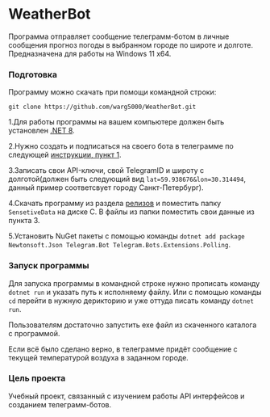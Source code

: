 # WeatherBot
Программа отправляет сообщение телеграмм-ботом в личные сообщения прогноз погоды в выбранном городе по широте и долготе. Предназначена для работы на Windows 11 x64.


### Подготовка

Программу можно скачать при помощи командной строки:
``` 
git clone https://github.com/warg5000/WeatherBot.git
```

1.Для работы программы на вашем компьютере должен быть установлен [.NET 8](https://dotnet.microsoft.com/en-us/download/dotnet/thank-you/sdk-8.0.100-windows-x64-installer). 

2.Нужно создать и подписаться на своего бота в телеграмме по следующей [инструкции, пункт 1](https://habr.com/ru/articles/262247/).

3.Записать свои API-ключи, свой TelegramID и широту с долготой(должен быть следующий вид ```lat=59.938676&lon=30.314494```, данный пример соответсвует городу Санкт-Петербург). 

4.Скачать программу из раздела [релизов](https://github.com/warg5000/WeatherBot/releases) и поместить папку ```SensetiveData``` на диске С. В файлы из папки поместить свои данные из пункта 3.

5.Установить NuGet пакеты c помощью команды ```dotnet add package Newtonsoft.Json Telegram.Bot Telegram.Bots.Extensions.Polling```.


### Запуск программы

Для запуска программы в командной строке нужно прописать команду ```dotnet run``` и указать путь к исполняему файлу. Или с помощью команды ```cd``` перейти в нужную дерикторию и уже оттуда писать команду ```dotnet run```.

Пользователям достаточно запустить exe файл из скаченного каталога с программой.

Если всё было сделано верно, в телеграмме придёт сообщение с текущей температурой воздуха в заданном городе.


### Цель проекта

Учебный проект, связанный с изучением работы API интерфейсов и созданием телеграмм-ботов.
